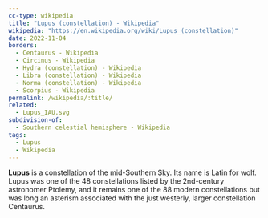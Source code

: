 ```yaml
---
cc-type: wikipedia
title: "Lupus (constellation) - Wikipedia"
wikipedia: "https://en.wikipedia.org/wiki/Lupus_(constellation)"
date: 2022-11-04
borders:
  - Centaurus - Wikipedia
  - Circinus - Wikipedia
  - Hydra (constellation) - Wikipedia
  - Libra (constellation) - Wikipedia
  - Norma (constellation) - Wikipedia
  - Scorpius - Wikipedia
permalink: /wikipedia/:title/
related:
  - Lupus_IAU.svg
subdivision-of:
  - Southern celestial hemisphere - Wikipedia
tags:
  - Lupus
  - Wikipedia
---
```

**Lupus** is a constellation of the mid-Southern Sky. Its name is Latin for wolf. Lupus was one of the 48 constellations listed by the 2nd-century astronomer Ptolemy, and it remains one of the 88 modern constellations but was long an asterism associated with the just westerly, larger constellation Centaurus.